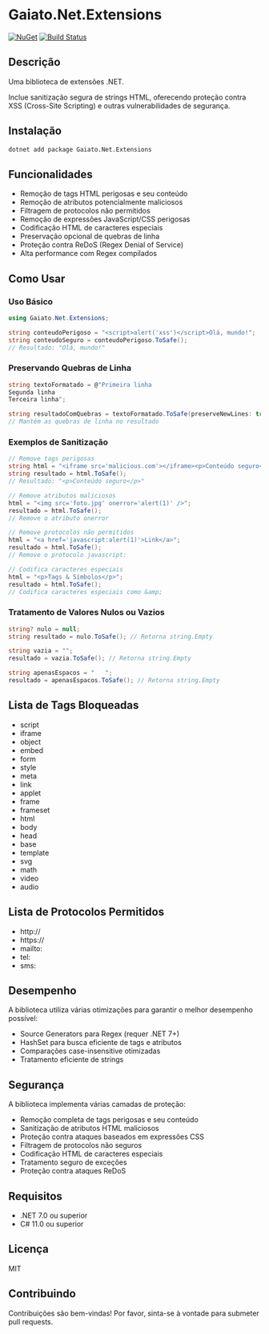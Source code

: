 # Gaiato.Net.Extensions
[![NuGet](https://img.shields.io/nuget/v/Gaiato.Net.Network)](https://www.nuget.org/packages/Gaiato.Net.Network/)
[![Build Status](https://github.com/Gaiato-Net/Gaiato.Net/actions/workflows/publish-nuget.yml/badge.svg)](https://github.com/Gaiato-Net/Gaiato.Net/actions)

## Descrição

Uma biblioteca de extensões .NET.

Inclue sanitização segura de strings HTML, oferecendo proteção contra XSS (Cross-Site Scripting) e outras vulnerabilidades de segurança.

## Instalação

```bash
dotnet add package Gaiato.Net.Extensions
```

## Funcionalidades

- Remoção de tags HTML perigosas e seu conteúdo
- Remoção de atributos potencialmente maliciosos
- Filtragem de protocolos não permitidos
- Remoção de expressões JavaScript/CSS perigosas
- Codificação HTML de caracteres especiais
- Preservação opcional de quebras de linha
- Proteção contra ReDoS (Regex Denial of Service)
- Alta performance com Regex compilados

## Como Usar

### Uso Básico

```csharp
using Gaiato.Net.Extensions;

string conteudoPerigoso = "<script>alert('xss')</script>Olá, mundo!";
string conteudoSeguro = conteudoPerigoso.ToSafe();
// Resultado: "Olá, mundo!"
```

### Preservando Quebras de Linha

```csharp
string textoFormatado = @"Primeira linha
Segunda linha
Terceira linha";

string resultadoComQuebras = textoFormatado.ToSafe(preserveNewLines: true);
// Mantém as quebras de linha no resultado
```

### Exemplos de Sanitização

```csharp
// Remove tags perigosas
string html = "<iframe src='malicious.com'></iframe><p>Conteúdo seguro</p>";
string resultado = html.ToSafe();
// Resultado: "<p>Conteúdo seguro</p>"

// Remove atributos maliciosos
html = "<img src='foto.jpg' onerror='alert(1)' />";
resultado = html.ToSafe();
// Remove o atributo onerror

// Remove protocolos não permitidos
html = "<a href='javascript:alert(1)'>Link</a>";
resultado = html.ToSafe();
// Remove o protocolo javascript:

// Codifica caracteres especiais
html = "<p>Tags & Símbolos</p>";
resultado = html.ToSafe();
// Codifica caracteres especiais como &amp;
```

### Tratamento de Valores Nulos ou Vazios

```csharp
string? nulo = null;
string resultado = nulo.ToSafe(); // Retorna string.Empty

string vazia = "";
resultado = vazia.ToSafe(); // Retorna string.Empty

string apenasEspacos = "   ";
resultado = apenasEspacos.ToSafe(); // Retorna string.Empty
```

## Lista de Tags Bloqueadas

- script
- iframe
- object
- embed
- form
- style
- meta
- link
- applet
- frame
- frameset
- html
- body
- head
- base
- template
- svg
- math
- video
- audio

## Lista de Protocolos Permitidos

- http://
- https://
- mailto:
- tel:
- sms:

## Desempenho

A biblioteca utiliza várias otimizações para garantir o melhor desempenho possível:

- Source Generators para Regex (requer .NET 7+)
- HashSet para busca eficiente de tags e atributos
- Comparações case-insensitive otimizadas
- Tratamento eficiente de strings

## Segurança

A biblioteca implementa várias camadas de proteção:

- Remoção completa de tags perigosas e seu conteúdo
- Sanitização de atributos HTML maliciosos
- Proteção contra ataques baseados em expressões CSS
- Filtragem de protocolos não seguros
- Codificação HTML de caracteres especiais
- Tratamento seguro de exceções
- Proteção contra ataques ReDoS

## Requisitos

- .NET 7.0 ou superior
- C# 11.0 ou superior

## Licença

MIT

## Contribuindo

Contribuições são bem-vindas! Por favor, sinta-se à vontade para submeter pull requests.